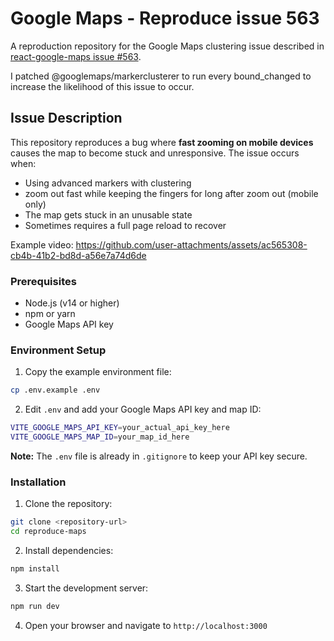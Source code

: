 # Google Maps - Reproduce issue 563

A reproduction repository for the Google Maps clustering issue described in [react-google-maps issue #563](https://github.com/visgl/react-google-maps/issues/563#issuecomment-3128047435).

I patched @googlemaps/markerclusterer to run every bound_changed to increase the likelihood of this issue to occur.

## Issue Description

This repository reproduces a bug where **fast zooming on mobile devices** causes the map to become stuck and unresponsive. The issue occurs when:

- Using advanced markers with clustering
- zoom out fast while keeping the fingers for long after zoom out (mobile only)
- The map gets stuck in an unusable state
- Sometimes requires a full page reload to recover

Example video:
https://github.com/user-attachments/assets/ac565308-cb4b-41b2-bd8d-a56e7a74d6de


### Prerequisites

- Node.js (v14 or higher)
- npm or yarn
- Google Maps API key

### Environment Setup

1. Copy the example environment file:

```bash
cp .env.example .env
```

2. Edit `.env` and add your Google Maps API key and map ID:

```bash
VITE_GOOGLE_MAPS_API_KEY=your_actual_api_key_here
VITE_GOOGLE_MAPS_MAP_ID=your_map_id_here
```

**Note:** The `.env` file is already in `.gitignore` to keep your API key secure.

### Installation

1. Clone the repository:

```bash
git clone <repository-url>
cd reproduce-maps
```

2. Install dependencies:

```bash
npm install
```

3. Start the development server:

```bash
npm run dev
```

4. Open your browser and navigate to `http://localhost:3000`
